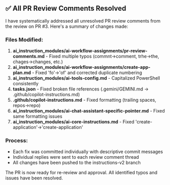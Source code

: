 ## ✅ All PR Review Comments Resolved

I have systematically addressed all unresolved PR review comments from the review on PR #3. Here's a summary of changes made:

### Files Modified:
1. **ai_instruction_modules/ai-workflow-assignments/pr-review-comments.md** - Fixed multiple typos (commnt→comment, trhe→the, chages→changes, etc.)
2. **ai_instruction_modules/ai-workflow-assignments/create-app-plan.md** - Fixed 'fo'→'of' and corrected duplicate numbering
3. **ai_instruction_modules/ai-tools-config.md** - Capitalized PowerShell consistently
4. **tasks.json** - Fixed broken file references (.gemini/GEMINI.md → .github/copilot-instructions.md)
5. **.github/copilot-instructions.md** - Fixed formatting (trailing spaces, repos→repo)
6. **ai_instruction_modules/ai-chat-assistant-specific-pointer.md** - Fixed same formatting issues
7. **ai_instruction_modules/ai-core-instructions.md** - Fixed 'create-application'→'create-application'

### Process:
- Each fix was committed individually with descriptive commit messages
- Individual replies were sent to each review comment thread
- All changes have been pushed to the instructions-v2 branch

The PR is now ready for re-review and approval. All identified typos and issues have been resolved.
